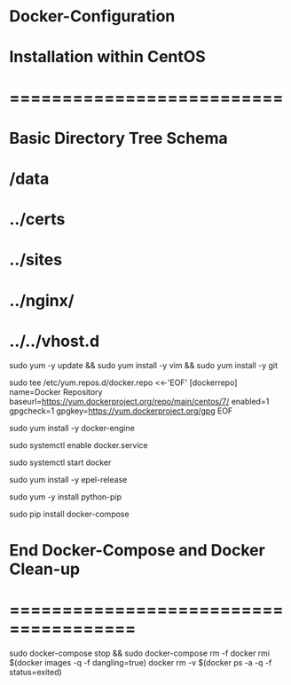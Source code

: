 # Docker-Configuration
# Installation within CentOS
# ==========================
# Basic Directory Tree Schema 
# /data
# ../certs
# ../sites
# ../nginx/
# ../../vhost.d

sudo yum -y update && sudo yum install -y vim && sudo yum install -y git

sudo tee /etc/yum.repos.d/docker.repo <<-'EOF'
[dockerrepo]
name=Docker Repository
baseurl=https://yum.dockerproject.org/repo/main/centos/7/
enabled=1
gpgcheck=1
gpgkey=https://yum.dockerproject.org/gpg
EOF

sudo yum install -y docker-engine

sudo systemctl enable docker.service

sudo systemctl start docker

sudo yum install -y epel-release

sudo yum -y install python-pip

sudo pip install docker-compose


# End Docker-Compose and Docker Clean-up
# ======================================
sudo docker-compose stop && sudo docker-compose rm -f
docker rmi $(docker images -q -f dangling=true)
docker rm -v $(docker ps -a -q -f status=exited)
